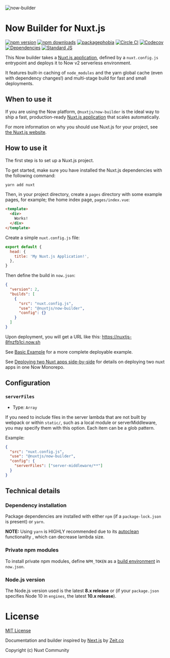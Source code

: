 ![now-builder](https://user-images.githubusercontent.com/904724/61308402-7a752d00-a7f0-11e9-9502-23731ccd00fd.png)

# Now Builder for Nuxt.js

[![npm version][npm-version-src]][npm-version-href]
[![npm downloads][npm-downloads-src]][npm-downloads-href]
[![packagephobia][packagephobia-src]][packagephobia-href]
[![Circle CI][circle-ci-src]][circle-ci-href]
[![Codecov][codecov-src]][codecov-href]
[![Dependencies][david-dm-src]][david-dm-href]
[![Standard JS][standard-js-src]][standard-js-href]

This Now builder takes a [Nuxt.js application](https://nuxtjs.org), defined by a `nuxt.config.js` entrypoint and deploys it to Now v2 serverless environment.

It features built-in caching of `node_modules` and the yarn global cache (even with dependency changes!) and multi-stage build for fast and small deployments.

## When to use it

If you are using the Now platform, `@nuxtjs/now-builder` is the ideal way to ship a fast, production-ready [Nuxt.js application](https://nuxtjs.org) that scales automatically.

For more information on why you should use Nuxt.js for your project, see [the Nuxt.js website](https://nuxtjs.org).

## How to use it

The first step is to set up a Nuxt.js project.

To get started, make sure you have installed the Nuxt.js dependencies with the following command:

```bash
yarn add nuxt
```

Then, in your project directory, create a `pages` directory with some example pages, for example; the home index page, `pages/index.vue`:

```html
<template>
  <div>
    Works!
  </div>
</template>
```

Create a simple `nuxt.config.js` file:

```js
export default {
  head: {
    title: 'My Nuxt.js Application!',
  },
}
```

Then define the build in `now.json`:

```json
{
  "version": 2,
  "builds": [
    {
      "src": "nuxt.config.js",
      "use": "@nuxtjs/now-builder",
      "config": {}
    }
  ]
}
```

Upon deployment, you will get a URL like this: https://nuxtjs-8fnzfb1ci.now.sh

See [Basic Example](./examples/basic) for a more complete deployable example.

See [Deploying two Nuxt apps side-by-side](./examples/side-by-side/README.md) for details on deploying two nuxt apps in one Now Monorepo.

## Configuration

### `serverFiles`

- Type: `Array`

If you need to include files in the server lambda that are not built by webpack or within `static/`, such as a local module or serverMiddleware, you may specify them with this option. Each item can be a glob pattern.

Example:

```json
{
  "src": "nuxt.config.js",
  "use": "@nuxtjs/now-builder",
  "config": {
    "serverFiles": ["server-middleware/**"]
  }
}
```

## Technical details

### Dependency installation

Package dependencies are installed with either `npm` (if a `package-lock.json` is present) or `yarn`.

**NOTE:** Using `yarn` is HIGHLY recommended due to its [autoclean](https://yarnpkg.com/lang/en/docs/cli/autoclean) functionality , which can decrease lambda size.

### Private npm modules

To install private npm modules, define `NPM_TOKEN` as a [build environment](https://zeit.co/docs/v2/deployments/configuration#build.env) in `now.json`.

### Node.js version

The Node.js version used is the latest **8.x release** or (if your `package.json` specifies Node 10 in `engines`, the latest **10.x release**).

# License

[MIT License](./LICENSE)

Documentation and builder inspired by [Next.js](https://nextjs.org) by [Zeit.co](https://zeit.co)

Copyright (c) Nuxt Community

<!-- Badges -->

[npm-version-src]: https://flat.badgen.net/npm/dt/@nuxtjs/now-builder
[npm-version-href]: https://npmjs.com/package/@nuxtjs/now-builder
[npm-downloads-src]: https://flat.badgen.net/npm/v/@nuxtjs/now-builder
[npm-downloads-href]: https://npmjs.com/package/@nuxtjs/now-builder
[circle-ci-src]: https://flat.badgen.net/circleci/github/nuxt/now-builder
[circle-ci-href]: https://circleci.com/gh/nuxt/now-builder
[codecov-src]: https://flat.badgen.net/codecov/c/github/nuxt/now-builder
[codecov-href]: https://codecov.io/gh/nuxt/now-builder
[david-dm-src]: https://flat.badgen.net/david/dep/nuxt/now-builder
[david-dm-href]: https://david-dm.org/nuxt/now-builder
[standard-js-src]: https://flat.badgen.net/badge/code%20style/standard/f2a
[standard-js-href]: https://standardjs.com
[packagephobia-src]: https://flat.badgen.net/packagephobia/install/@nuxtjs/now-builder
[packagephobia-href]: https://packagephobia.now.sh/result?p=@nuxtjs/now-builder
